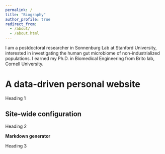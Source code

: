 ```yaml
---
permalink: /
title: "Biography"
author_profile: true
redirect_from: 
  - /about/
  - /about.html
---
```


I am a postdoctoral researcher in Sonnenburg Lab at Stanford University, interested in investigating the human gut microbiome of non-industrialized populations. I earned my Ph.D. in Biomedical Engineering from Brito lab, Cornell University.  

A data-driven personal website
======
Heading 1

Site-wide configuration
------
Heading 2

**Markdown generator**

Heading 3